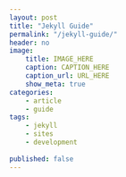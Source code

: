```yaml
---
layout: post
title: "Jekyll Guide"
permalink: "/jekyll-guide/"
header: no
image:
    title: IMAGE_HERE
    caption: CAPTION_HERE
    caption_url: URL_HERE
    show_meta: true
categories:
    - article
    - guide
tags:
    - jekyll
    - sites
    - development
    
published: false
---
```



